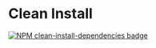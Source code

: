 # Clean Install

[![NPM clean-install-dependencies badge](https://badge.fury.io/js/clean-install-dependencies.svg)](https://badge.fury.io/js/clean-install-dependencies)
